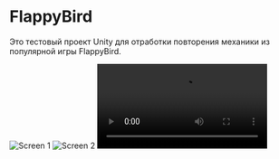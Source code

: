 # FlappyBird
 
Это тестовый проект Unity для отработки повторения механики из популярной игры FlappyBird.

![Screen 1](https://github.com/lengrab/FlappyBird/raw/main/Assets/Screens/1.PNG)
![Screen 2](https://github.com/lengrab/FlappyBird/raw/main/Assets/Screens/2.PNG)
![Video 2](https://github.com/lengrab/FlappyBird/raw/main/Assets/Screens/movie_002.mp4)
